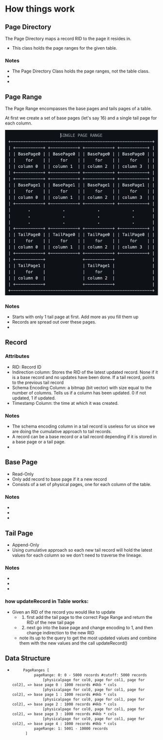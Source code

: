 # How things work

## Page Directory

The Page Directory maps a record RID to the page it resides in.

- This class holds the page ranges for the given table.

### Notes

- The Page Directory Class holds the page ranges, not the table class.
-
-

## Page Range

The Page Range encompasses the base pages and tails pages of a table.

At first we create a set of base pages (let's say 16) and a single tail page for each column.

![Page Range Img](images/pageRange.png)

### Notes

- Starts with only 1 tail page at first. Add more as you fill them up
- Records are spread out over these pages.
-

## Record

### Attributes

- RID: Record ID
- Indirection column: Stores the RID of the latest updated record. None if it is a base record and no updates have been done. If a tail record, points to the previous tail record
- Schema Encoding Column: a bitmap (bit vector) with size equal to the number of columns. Tells us if a column has been updated. 0 if not updated, 1 if updated.
- Timestamp Column: the time at which it was created.

### Notes

- The schema encoding column in a tail record is useless for us since we are doing the cumulative approach to tail records.
- A record can be a base record or a tail record depending if it is stored in a base page or a tail page.
-

## Base Page

- Read-Only
- Only add record to base page if it a new record
- Consists of a set of physical pages, one for each column of the table.

### Notes

-
-
-

## Tail Page

- Append-Only
- Using cumulative approach so each new tail record will hold the latest values for each column so we don't need to traverse the lineage.

### Notes

-
-
-

### how updateRecord in Table works:
      
- Given an RID of the record you would like to update
    - 1. first add the tail page to the correct Page Range and return the RID of the new tail page
    - 2. next go into the base page and change encoding to 1, and then change indirection to the new RID
    - note its up to the query to get the most updated values and combine them with the new values and the call updateRecord()

## Data Structure
-          PageRanges [
                pageRange: 0: 0 - 5000 records #cutoff: 5000 records 
                    [physicalpage for col0, page for col1, page for col2], => base page 0 : 1000 records #4kb * cols
                    [physicalpage for col0, page for col1, page for col2], => base page 1 : 1000 records #4kb * cols
                    [physicalpage for col0, page for col1, page for col2], => base page 2 : 1000 records #4kb * cols
                    [physicalpage for col0, page for col1, page for col2], => base page 3 : 1000 records #4kb * cols
                    [physicalpage for col0, page for col1, page for col2], => base page 4 : 1000 records #4kb * cols
                pageRange: 1: 5001 - 10000 records
            ]
